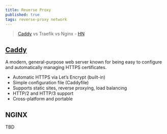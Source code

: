 ```yaml
---
title: Reverse Proxy
published: true
tags: reverse-proxy network
---
```

> [Caddy](https://caddyserver.com/) vs Traefik vs Nginx - [HN](https://news.ycombinator.com/item?id=45387604)

## [Caddy](https://github.com/caddyserver/caddy?tab=readme-ov-file#features)

A modern, general-purpose web server known for being easy to configure and automatically managing HTTPS certificates.
- Automatic HTTPS via Let’s Encrypt (built-in)
- Simple configuration file (Caddyfile)
- Supports static sites, reverse proxying, load balancing
- HTTP/2 and HTTP/3 support
- Cross-platform and portable

## NGINX

TBD